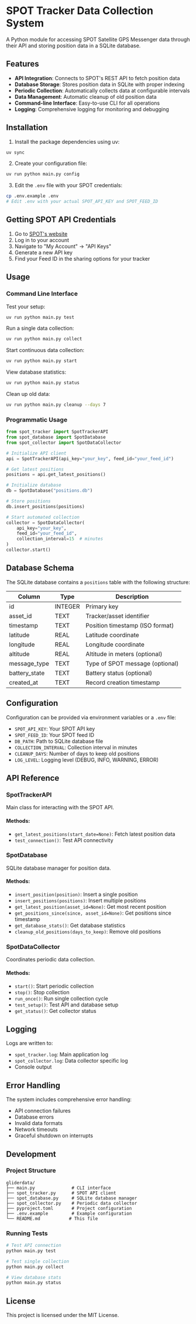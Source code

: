# SPOT Tracker Data Collection System

A Python module for accessing SPOT Satellite GPS Messenger data through their API and storing position data in a SQLite database.

## Features

- **API Integration**: Connects to SPOT's REST API to fetch position data
- **Database Storage**: Stores position data in SQLite with proper indexing
- **Periodic Collection**: Automatically collects data at configurable intervals
- **Data Management**: Automatic cleanup of old position data
- **Command-line Interface**: Easy-to-use CLI for all operations
- **Logging**: Comprehensive logging for monitoring and debugging

## Installation

1. Install the package dependencies using uv:
```bash
uv sync
```

2. Create your configuration file:
```bash
uv run python main.py config
```

3. Edit the `.env` file with your SPOT credentials:
```bash
cp .env.example .env
# Edit .env with your actual SPOT_API_KEY and SPOT_FEED_ID
```

## Getting SPOT API Credentials

1. Go to [SPOT's website](https://www.findmespot.com/)
2. Log in to your account
3. Navigate to "My Account" → "API Keys"
4. Generate a new API key
5. Find your Feed ID in the sharing options for your tracker

## Usage

### Command Line Interface

Test your setup:
```bash
uv run python main.py test
```

Run a single data collection:
```bash
uv run python main.py collect
```

Start continuous data collection:
```bash
uv run python main.py start
```

View database statistics:
```bash
uv run python main.py status
```

Clean up old data:
```bash
uv run python main.py cleanup --days 7
```

### Programmatic Usage

```python
from spot_tracker import SpotTrackerAPI
from spot_database import SpotDatabase
from spot_collector import SpotDataCollector

# Initialize API client
api = SpotTrackerAPI(api_key="your_key", feed_id="your_feed_id")

# Get latest positions
positions = api.get_latest_positions()

# Initialize database
db = SpotDatabase("positions.db")

# Store positions
db.insert_positions(positions)

# Start automated collection
collector = SpotDataCollector(
    api_key="your_key",
    feed_id="your_feed_id",
    collection_interval=15  # minutes
)
collector.start()
```

## Database Schema

The SQLite database contains a `positions` table with the following structure:

| Column | Type | Description |
|--------|------|-------------|
| id | INTEGER | Primary key |
| asset_id | TEXT | Tracker/asset identifier |
| timestamp | TEXT | Position timestamp (ISO format) |
| latitude | REAL | Latitude coordinate |
| longitude | REAL | Longitude coordinate |
| altitude | REAL | Altitude in meters (optional) |
| message_type | TEXT | Type of SPOT message (optional) |
| battery_state | TEXT | Battery status (optional) |
| created_at | TEXT | Record creation timestamp |

## Configuration

Configuration can be provided via environment variables or a `.env` file:

- `SPOT_API_KEY`: Your SPOT API key
- `SPOT_FEED_ID`: Your SPOT feed ID
- `DB_PATH`: Path to SQLite database file
- `COLLECTION_INTERVAL`: Collection interval in minutes
- `CLEANUP_DAYS`: Number of days to keep old positions
- `LOG_LEVEL`: Logging level (DEBUG, INFO, WARNING, ERROR)

## API Reference

### SpotTrackerAPI

Main class for interacting with the SPOT API.

#### Methods:
- `get_latest_positions(start_date=None)`: Fetch latest position data
- `test_connection()`: Test API connectivity

### SpotDatabase

SQLite database manager for position data.

#### Methods:
- `insert_position(position)`: Insert a single position
- `insert_positions(positions)`: Insert multiple positions
- `get_latest_position(asset_id=None)`: Get most recent position
- `get_positions_since(since, asset_id=None)`: Get positions since timestamp
- `get_database_stats()`: Get database statistics
- `cleanup_old_positions(days_to_keep)`: Remove old positions

### SpotDataCollector

Coordinates periodic data collection.

#### Methods:
- `start()`: Start periodic collection
- `stop()`: Stop collection
- `run_once()`: Run single collection cycle
- `test_setup()`: Test API and database setup
- `get_status()`: Get collector status

## Logging

Logs are written to:
- `spot_tracker.log`: Main application log
- `spot_collector.log`: Data collector specific log
- Console output

## Error Handling

The system includes comprehensive error handling:
- API connection failures
- Database errors
- Invalid data formats
- Network timeouts
- Graceful shutdown on interrupts

## Development

### Project Structure

```
gliderdata/
├── main.py              # CLI interface
├── spot_tracker.py      # SPOT API client
├── spot_database.py     # SQLite database manager
├── spot_collector.py    # Periodic data collector
├── pyproject.toml       # Project configuration
├── .env.example         # Example configuration
└── README.md           # This file
```

### Running Tests

```bash
# Test API connection
python main.py test

# Test single collection
python main.py collect

# View database stats
python main.py status
```

## License

This project is licensed under the MIT License.
